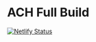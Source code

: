 # ACH Full Build
[![Netlify Status](https://api.netlify.com/api/v1/badges/31757fb4-a91c-4aa3-8cc3-6a01aa28b496/deploy-status)](https://app.netlify.com/projects/achsupernovawealthsystem/deploys)